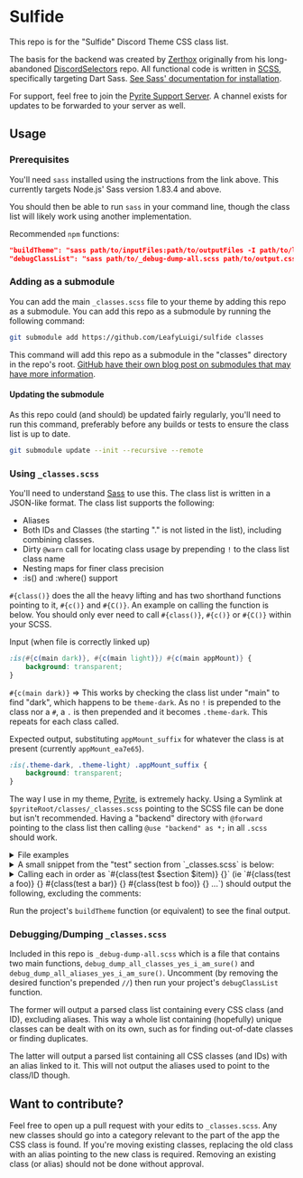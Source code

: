 # Sulfide

This repo is for the "Sulfide" Discord Theme CSS class list.

The basis for the backend was created by [Zerthox](https://github.com/Zerthox) originally from his long-abandoned [DiscordSelectors](https://github.com/zerthox/discordselectors) repo. All functional code is written in [SCSS](https://sass-lang.com/), specifically targeting Dart Sass. [See Sass' documentation for installation](https://sass-lang.com/install/).

For support, feel free to join the [Pyrite Support Server](https://discord.gg/EeQQTWbTf5). A channel exists for updates to be forwarded to your server as well.

## Usage

### Prerequisites

You'll need `sass` installed using the instructions from the link above. This currently targets Node.js' Sass version 1.83.4 and above.

You should then be able to run `sass` in your command line, though the class list will likely work using another implementation.

Recommended `npm` functions:
```JSON
"buildTheme": "sass path/to/inputFiles:path/to/outputFiles -I path/to/loadPath",
"debugClassList": "sass path/to/_debug-dump-all.scss path/to/output.css -I path/to/loadPath"
```

### Adding as a submodule

You can add the main `_classes.scss` file to your theme by adding this repo as a submodule. You can add this repo as a submodule by running the following command:
```bash
git submodule add https://github.com/LeafyLuigi/sulfide classes
```
This command will add this repo as a submodule in the "classes" directory in the repo's root. [GitHub have their own blog post on submodules that may have more information](https://github.blog/open-source/git/working-with-submodules/).

#### Updating the submodule

As this repo could (and should) be updated fairly regularly, you'll need to run this command, preferably before any builds or tests to ensure the class list is up to date.
```bash
git submodule update --init --recursive --remote
```

### Using `_classes.scss`

You'll need to understand [Sass](https://sass-lang.com/documentation/syntax/) to use this. The class list is written in a JSON-like format. The class list supports the following:
- Aliases
- Both IDs and Classes (the starting "." is not listed in the list), including combining classes.
- Dirty `@warn` call for locating class usage by prepending `!` to the class list class name
- Nesting maps for finer class precision
- :is() and :where() support

`#{class()}` does the all the heavy lifting and has two shorthand functions pointing to it, `#{c()}` and `#{C()}`. An example on calling the function is below. You should only ever need to call `#{class()}`, `#{c()}` or `#{C()}` within your SCSS.

Input (when file is correctly linked up)
```scss
:is(#{c(main dark)}, #{c(main light)}) #{c(main appMount)} {
	background: transparent;
}
```

`#{c(main dark)}` => This works by checking the class list under "main" to find "dark", which happens to be `theme-dark`. As no `!` is prepended to the class nor a `#`, a `.` is then prepended and it becomes `.theme-dark`. This repeats for each class called.

Expected output, substituting `appMount_suffix` for whatever the class is at present (currently `appMount_ea7e65`). 
```css
:is(.theme-dark, .theme-light) .appMount_suffix {
	background: transparent;
}
```

The way I use in my theme, [Pyrite](https://github.com/LeafyLuigi/discord-themes/tree/master/pyrite), is extremely hacky. Using a Symlink at `$pyriteRoot/classes/_classes.scss` pointing to the SCSS file can be done but isn't recommended. Having a "backend" directory with `@forward` pointing to the class list then calling `@use "backend" as *;` in all `.scss` should work.

<details><summary>File examples</summary>

`source/base.scss` | Main "root" file that Pyrite uses.
```scss
@use "backend" as *;
@use "theme"; // Directory with all SCSS inside.
```

`source/backend/_index.scss`
```scss
@forward "default-variables";
@forward "mixins";
@forward "classes"; // Classes reside here, but it doesn't exist in source/backend/_classes.scss
```

`source/classes/_index.scss` (included when creating this repo as a submodule)
```scss
@forward "classes"; // Where "_classes.scss" resides.
```

`source/theme/_index.scss` File that points to other directories that contains more SCSS. There's more than just one directory in the actual file.
```scss
@forward "friends"; // We'll use "friends" as an example.
```

`source/theme/friends/_index.scss`
```scss
@forward "friends"; // Name of the file containing SCSS
@forward "messageRequests"; // Multiple files can be listed.
```

`source/theme/friends/_friends.scss`
```scss
@use "backend" as *; // THIS MUST BE CALLED AT THE START OF ALL SCSS FILES CONTAINING USED FUNCTIONS.
/* Start Friends Area */
:is(#{c(main dark)},#{c(main light)}) {
	:is(#{c(friends container)},#{c(friends multipleIconWrapper)}) {
		background: transparent;
	}
}
```

</details>

<details><summary>A small snippet from the "test" section from `_classes.scss` is below:</summary>

```scss
$classes: (
	"test": (
		// category to test simple shit; foo = bar, foo2 = bar2
		"a": (
			"foo": "bar",
			"foo2": "bar2",
		),
		// category to test different base name, "a foo" != "b foo". bar2 is example in this case.
		"b": (
			"foo": "bar2",
		),
		// category to test for quick debug traces
		"c": (
			"a": "!a",
			"b": "!b",
			"foo": "!bar",
		),
		// category for alias
		"d": (
			"foobar": "alias test a foo", // output should be "bar"
			"loopback": "alias test d loopback" // should error; this is usually commented in the _classes.scss file
		),
		// category to test dots (for class names) and hashes (for ids) etc
		"e": (
			"dot": ".dot", // should throw error, this list does not need "." before classes
			"hash": "#hash", // should not throw error, generation explicitly checks for "#" at start
			"multi": "class1.class2", // should not throw error
		),
		// category to test lists outputting to :is(<contents of list>)
		"f": (
			"foo": ("item1" "item2" "item3"), // outputs a :where() list
			"spaceSep": "item4" "item5" "item6", // outputs an :is() list
			"brackets": ["item7" "item8" "item9" "item with spaces"], // also outputs a :where() list
		),
	),
);
```

</details>

<details>
<summary>Calling each in order as `#{class(test $section $item)} {}` (ie `#{class(test a foo)} {} #{class(test a bar)} {} #{class(test b foo)} {} ...`) should output the following, excluding the comments:</summary>

```css
/* test a foo */ .bar {}
/* test a foo2 */ .bar2 {}

/* test b foo */ .bar2 {}

/* test c a */ .a {} /* Console should have a trace back to where `#{class(test c a)} was used. */
/* test c b */ .b {} /* Same as above */
/* test c foo */ .bar {} /* Same as above */

/* test d foobar */ .bar {} /* Uses the first "bar" in the list. If that changes, this changes. */
/* test d loopback */ /* "alias test d loopback" would fail as pointing an alias to another alias is disallowed */

/* test e dot */ /* ".dot" throws an error as the #{class()} function prepends a "." by default, throwing an error if a "." is found. */
/* test e hash */ #hash {} /* "#" is a special case to allow for IDs. */
/* test e multi */ .class1.class2 {} /* Though allowed, not entirely recommended for normal usage. */

/* test f foo */ :where(.item1,.item2,.item3) {}
/* test f spaceSep */ :is(.item4,.item5,.item6) {}
/* test f brackets */ :where(.item7,.item8,.item9,.item with spaces) {} /* ".item with spaces" is invalid CSS but is still outputted. */
```

</details>

Run the project's `buildTheme` function (or equivalent) to see the final output.

### Debugging/Dumping `_classes.scss`

Included in this repo is `_debug-dump-all.scss` which is a file that contains two main functions, `debug_dump_all_classes_yes_i_am_sure()` and `debug_dump_all_aliases_yes_i_am_sure()`. Uncomment (by removing the desired function's prepended `//`) then run your project's `debugClassList` function.

The former will output a parsed class list containing every CSS class (and ID), excluding aliases. This way a whole list containing (hopefully) unique classes can be dealt with on its own, such as for finding out-of-date classes or finding duplicates.

The latter will output a parsed list containing all CSS classes (and IDs) with an alias linked to it. This will not output the aliases used to point to the class/ID though.

## Want to contribute?

Feel free to open up a pull request with your edits to `_classes.scss`. Any new classes should go into a category relevant to the part of the app the CSS class is found. If you're moving existing classes, replacing the old class with an alias pointing to the new class is required. Removing an existing class (or alias) should not be done without approval.